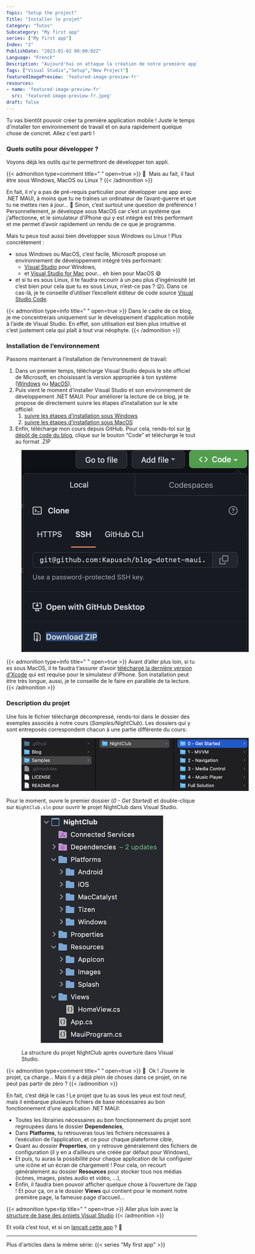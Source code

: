 ```yaml
---
Topic: "Setup the project"
Title: "Installer le projet"
Category: "Tutos"
Subcategory: "My first app"
series: ["My first app"]
Index: "2"
PublishDate: "2023-01-02 00:00:02Z"
Language: "French"
Description: "Aujourd'hui on attaque la création de notre première application ! Juste le temps d'installer ton environnement de travail et on aura rapidement quelque chose de concret. Allez c'est parti !"
Tags: ["Visual Studio","Setup","New Project"]
featuredImagePreview: 'featured-image-preview-fr'
resources:
- name: 'featured-image-preview-fr'
  src: 'featured-image-preview-fr.jpeg'
draft: false
---
```


<!--more-->

<style>
.img-sizes{min-height:50px;max-height:600px;min-width:50px;max-width:600px;height:auto;width:auto}
</style>
Tu vas bientôt pouvoir créer ta première application mobile ! Juste le temps d'installer ton environnement de travail et on aura rapidement quelque chose de concret. Allez c'est parti !

### Quels outils pour développer ?

Voyons déjà les outils qui te permettront de développer ton appli.




{{< admonition type=comment title="‎ " open=true >}}
🐒‎ ‎ Mais au fait, il faut être sous Windows, MacOS ou Linux ?
{{< /admonition >}}



En fait, il n’y a pas de pré-requis particulier pour développer une app avec .NET MAUI, à moins que tu ne traînes un ordinateur de l’avant-guerre et que tu ne mettes rien à jour… 🤔 Sinon, c’est surtout une question de préférence ! Personnellement, je développe sous MacOS car c’est un système que j’affectionne, et le simulateur d’iPhone qui y est intégré est très performant et me permet d’avoir rapidement un rendu de ce que je programme.

Mais tu peux tout aussi bien développer sous Windows ou Linux ! Plus concrètement :

* sous Windows ou MacOS, c’est facile, Microsoft propose un environnement de développement intégré très performant:
    * [Visual Studio](https://visualstudio.microsoft.com/vs/) pour Windows,
    * et [Visual Studio for Mac](https://visualstudio.microsoft.com/vs/mac/) pour… eh bien pour MacOS 😄
* et si tu es sous Linux, il te faudra recourir à un peu plus d’ingéniosité (et c’est bien pour cela que tu es sous Linux, n’est-ce pas ? 😛). Dans ce cas-là, je te conseille d’utiliser l’excellent éditeur de code source [Visual Studio Code](https://code.visualstudio.com).



{{< admonition type=info title="‎ " open=true >}}
Dans le cadre de ce blog, je me concentrerais uniquement sur le développement d’application mobile à l’aide de Visual Studio. En effet, son utilisation est bien plus intuitive et c’est justement cela qui plaît à tout vrai néophyte.
{{< /admonition >}}

### Installation de l’environnement

Passons maintenant à l’installation de l’environnement de travail:

1. Dans un premier temps, télécharge Visual Studio depuis le site officiel de Microsoft, en choisissant la version appropriée à ton système ([Windows](https://visualstudio.microsoft.com/vs/) ou [MacOS](https://visualstudio.microsoft.com/vs/mac/)),
1. Puis vient le moment d’installer Visual Studio et son environnement de développement .NET MAUI. Pour améliorer la lecture de ce blog, je te propose de directement suivre les étapes d’installation sur le site officiel:
    1. [suivre les étapes d’installation sous Windows](https://learn.microsoft.com/fr-fr/dotnet/maui/get-started/installation?view=net-maui-7.0&tabs=vswin#installation-1)
    1. [suivre les étapes d’installation sous MacOS](https://learn.microsoft.com/fr-fr/dotnet/maui/get-started/installation?view=net-maui-7.0&tabs=vsmac#installation-2)
1. Enfin, télécharge mon cours depuis GitHub. Pour cela, rends-toi sur [le dépôt de code du blog](https://github.com/Kapusch/blog-dotnet-maui), clique sur le bouton “Code” et télécharge le tout au format .ZIP
<figure><p align="center"><img class="img-sizes" src="./images/7B86AE88DAB3362A9B47A4007B949027.png"></p></figure>




{{< admonition type=info title="‎ " open=true >}}
Avant d’aller plus loin, si tu es sous MacOS, il te faudra t’assurer d’avoir [téléchargé la dernière version d’Xcode](https://developer.apple.com/xcode) qui est requise pour le simulateur d’iPhone. Son installation peut être très longue, aussi, je te conseille de le faire en parallèle de ta lecture.
{{< /admonition >}}

### Description du projet

Une fois le fichier téléchargé décompressé, rends-toi dans le dossier des exemples associés à notre cours (*Samples/NightClub*). Les dossiers qui y sont entreposés correspondent chacun à une partie différente du cours:

<figure><p align="center"><img class="img-sizes" src="./images/AB6D4CEADA0C31BD182CB28EA1C158C1.png"></p></figure>



Pour le moment, ouvre le premier dossier (*0 - Get Started)* et double-clique sur `NightClub.sln` pour ouvrir le projet NightClub dans Visual Studio.

<figure><p align="center"><img class="img-sizes" src="./images/1D187B2CC26417B658FD450BB0D7B3B3.png"></p><figcaption class="image-caption">La structure du projet NightClub après ouverture dans Visual Studio.</figcaption></figure>




{{< admonition type=comment title="‎ " open=true >}}
🐒‎ ‎ Ok ! J’ouvre le projet, ça charge… Mais il y a déjà plein de choses dans ce projet, on ne peut pas partir de zéro ?
{{< /admonition >}}



En fait, c’est déjà le cas ! Le projet que tu as sous les yeux est tout neuf, mais il embarque plusieurs fichiers de base nécessaires au bon fonctionnement d’une application .NET MAUI:

* Toutes les librairies nécessaires au bon fonctionnement du projet sont regroupées dans le dossier **Dependencies**,
* Dans **Platforms**, tu retrouveras tous les fichiers nécessaires à l’exécution de l’application, et ce pour chaque plateforme cible,
* Quant au dossier **Properties**, on y retrouve généralement des fichiers de configuration (il y en a d’ailleurs une créée par défaut pour Windows),
* Et puis, tu auras la possibilité pour chaque application de lui configurer une icône et un écran de chargement ! Pour cela, on recourt généralement au dossier **Resources** pour stocker tous nos médias (icônes, images, pistes audio et vidéo, …),
* Enfin, il faudra bien pouvoir afficher quelque chose à l’ouverture de l’app ! Et pour ça, on a le dossier **Views** qui contient pour le moment notre première page, la fameuse page d’accueil…



{{< admonition type=tip title="‎ " open=true >}}
Aller plus loin avec la [structure de base des projets Visual Studio](https://learn.microsoft.com/fr-fr/dotnet/maui/fundamentals/single-project?view=net-maui-7.0)
{{< /admonition >}}

Et voilà c’est tout, et si on <a href="../3-first-run-of-the-project/">lançait cette app</a> ? 🙂


---
Plus d'articles dans la même série:
{{< series "My first app" >}}
